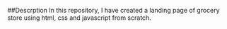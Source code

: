 ##Descrption
In this repository, I have created a landing page of grocery store using html, css and javascript from scratch.


